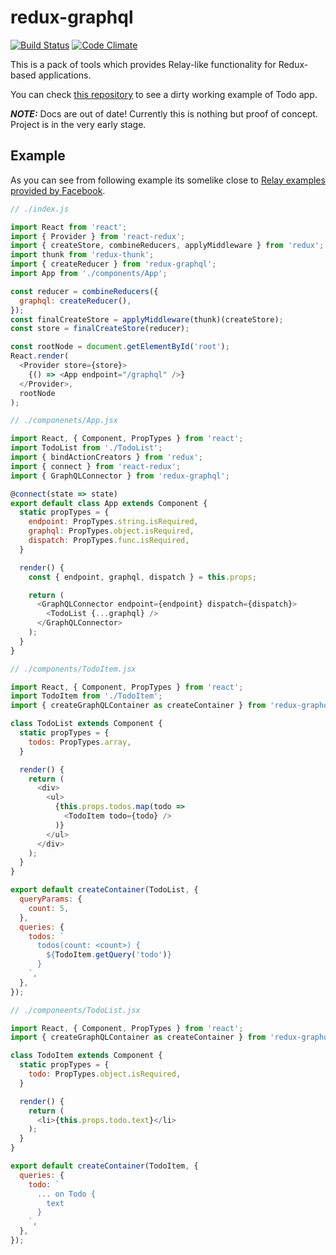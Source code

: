 # redux-graphql

[![Build Status](https://travis-ci.org/gyzerok/redux-graphql.svg)](https://travis-ci.org/gyzerok/redux-graphql)
[![Code Climate](https://codeclimate.com/github/gyzerok/redux-graphql/badges/gpa.svg)](https://codeclimate.com/github/gyzerok/redux-graphql)

This is a pack of tools which provides Relay-like functionality for Redux-based applications.

You can check [this repository](https://github.com/gyzerok/redux-react-graphql-example) to see a dirty working example of Todo app.

***NOTE:*** Docs are out of date! Currently this is nothing but proof of concept. Project is in the very early stage.

## Example

As you can see from following example its somelike close to [Relay examples provided by Facebook](http://facebook.github.io/react/blog/2015/03/19/building-the-facebook-news-feed-with-relay.html).

```javascript
// ./index.js

import React from 'react';
import { Provider } from 'react-redux';
import { createStore, combineReducers, applyMiddleware } from 'redux';
import thunk from 'redux-thunk';
import { createReducer } from 'redux-graphql';
import App from './components/App';

const reducer = combineReducers({
  graphql: createReducer(),
});
const finalCreateStore = applyMiddleware(thunk)(createStore);
const store = finalCreateStore(reducer);

const rootNode = document.getElementById('root');
React.render(
  <Provider store={store}>
    {() => <App endpoint="/graphql" />}
  </Provider>,
  rootNode
);

```

```javascript
// ./componenets/App.jsx

import React, { Component, PropTypes } from 'react';
import TodoList from './TodoList';
import { bindActionCreators } from 'redux';
import { connect } from 'react-redux';
import { GraphQLConnector } from 'redux-graphql';

@connect(state => state)
export default class App extends Component {
  static propTypes = {
    endpoint: PropTypes.string.isRequired,
    graphql: PropTypes.object.isRequired,
    dispatch: PropTypes.func.isRequired,
  }

  render() {
    const { endpoint, graphql, dispatch } = this.props;

    return (
      <GraphQLConnector endpoint={endpoint} dispatch={dispatch}>
        <TodoList {...graphql} />
      </GraphQLConnector>
    );
  }
}
```

```javascript
// ./components/TodoItem.jsx

import React, { Component, PropTypes } from 'react';
import TodoItem from './TodoItem';
import { createGraphQLContainer as createContainer } from 'redux-graphql';

class TodoList extends Component {
  static propTypes = {
    todos: PropTypes.array,
  }

  render() {
    return (
      <div>
        <ul>
          {this.props.todos.map(todo =>
            <TodoItem todo={todo} />
          )}
        </ul>
      </div>
    );
  }
}

export default createContainer(TodoList, {
  queryParams: {
    count: 5,
  },
  queries: {
    todos: `
      todos(count: <count>) {
        ${TodoItem.getQuery('todo')}
      }
    `,
  },
});
```

```javascript
// ./componeents/TodoList.jsx

import React, { Component, PropTypes } from 'react';
import { createGraphQLContainer as createContainer } from 'redux-graphql';

class TodoItem extends Component {
  static propTypes = {
    todo: PropTypes.object.isRequired,
  }

  render() {
    return (
      <li>{this.props.todo.text}</li>
    );
  }
}

export default createContainer(TodoItem, {
  queries: {
    todo: `
      ... on Todo {
        text
      }
    `,
  },
});
```
